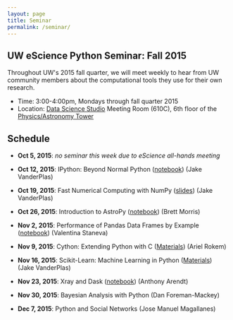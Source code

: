 ```yaml
---
layout: page
title: Seminar
permalink: /seminar/
---
```


## UW eScience Python Seminar: Fall 2015

Throughout UW's 2015 fall quarter, we will meet weekly to hear from UW
community members about the computational tools they use for their own
research.

- Time: 3:00-4:00pm, Mondays through fall quarter 2015
- Location: [Data Science Studio](http://escience.washington.edu/dss) Meeting Room (610C), 6th floor of the [Physics/Astronomy Tower](http://uw.edu/maps/?pat)


## Schedule

- **Oct 5, 2015**: *no seminar this week due to eScience all-hands meeting*

- **Oct 12, 2015**: IPython: Beyond Normal Python ([notebook](http://nbviewer.jupyter.org/url/uwescience.github.io/python-seminar-2015/notebooks/IPythonOverview.ipynb)) (Jake VanderPlas)

- **Oct 19, 2015**: Fast Numerical Computing with NumPy ([slides](https://speakerdeck.com/jakevdp/losing-your-loops-fast-numerical-computing-with-numpy-pycon-2015)) (Jake VanderPlas)

- **Oct 26, 2015**: Introduction to AstroPy ([notebook](http://nbviewer.jupyter.org/url/uwescience.github.io/python-seminar-2015/notebooks/intro_to_astropy.ipynb)) (Brett Morris)

- **Nov 2, 2015**: Performance of Pandas Data Frames by Example ([notebook](http://nbviewer.jupyter.org/url/uwescience.github.io/python-seminar-2015/notebooks/PandasPerformance/PandasPerformance.ipynb)) (Valentina Staneva)

- **Nov 9, 2015**: Cython: Extending Python with C ([Materials](https://github.com/uwescience/python-seminar-2015/tree/master/cython)) (Ariel Rokem)

- **Nov 16, 2015**: Scikit-Learn: Machine Learning in Python ([Materials](http://nbviewer.jupyter.org/github/jakevdp/sklearn_tutorial/blob/master/notebooks/Index.ipynb)) (Jake VanderPlas)

- **Nov 23, 2015**: Xray and Dask ([notebook](http://nbviewer.jupyter.org/url/uwescience.github.io/python-seminar-2015/notebooks/xray_and_dask.ipynb)) (Anthony Arendt)

- **Nov 30, 2015**: Bayesian Analysis with Python (Dan Foreman-Mackey)

- **Dec 7, 2015**: Python and Social Networks (Jose Manuel Magallanes)
